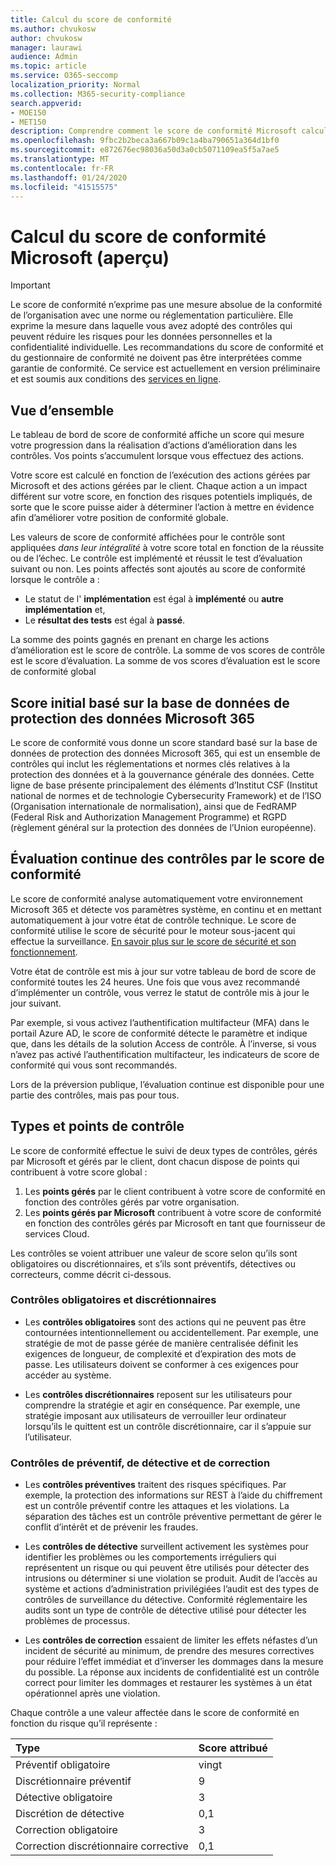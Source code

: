 ```yaml
---
title: Calcul du score de conformité
ms.author: chvukosw
author: chvukosw
manager: laurawi
audience: Admin
ms.topic: article
ms.service: O365-seccomp
localization_priority: Normal
ms.collection: M365-security-compliance
search.appverid:
- MOE150
- MET150
description: Comprendre comment le score de conformité Microsoft calcule un score personnalisé en fonction des actions entreprises pour traiter les risques et améliorer la position de votre conformité.
ms.openlocfilehash: 9fbc2b2beca3a667b09c1a4ba790651a364d1bf0
ms.sourcegitcommit: e872676ec98036a50d3a0cb5071109ea5f5a7ae5
ms.translationtype: MT
ms.contentlocale: fr-FR
ms.lasthandoff: 01/24/2020
ms.locfileid: "41515575"
---
```

# <a name="microsoft-compliance-score-preview-calculation"></a>Calcul du score de conformité Microsoft (aperçu)

> [!IMPORTANT]
> Le score de conformité n’exprime pas une mesure absolue de la conformité de l’organisation avec une norme ou réglementation particulière. Elle exprime la mesure dans laquelle vous avez adopté des contrôles qui peuvent réduire les risques pour les données personnelles et la confidentialité individuelle. Les recommandations du score de conformité et du gestionnaire de conformité ne doivent pas être interprétées comme garantie de conformité. Ce service est actuellement en version préliminaire et est soumis aux conditions des [services en ligne](https://go.microsoft.com/fwlink/?linkid=2108910).

## <a name="overview"></a>Vue d’ensemble

Le tableau de bord de score de conformité affiche un score qui mesure votre progression dans la réalisation d’actions d’amélioration dans les contrôles. Vos points s’accumulent lorsque vous effectuez des actions.

Votre score est calculé en fonction de l’exécution des actions gérées par Microsoft et des actions gérées par le client. Chaque action a un impact différent sur votre score, en fonction des risques potentiels impliqués, de sorte que le score puisse aider à déterminer l’action à mettre en évidence afin d’améliorer votre position de conformité globale.

Les valeurs de score de conformité affichées pour le contrôle sont appliquées *dans leur intégralité* à votre score total en fonction de la réussite ou de l’échec. Le contrôle est implémenté et réussit le test d’évaluation suivant ou non. Les points affectés sont ajoutés au score de conformité lorsque le contrôle a :

- Le statut de l' **implémentation** est égal à **implémenté** ou **autre implémentation** et,
- Le **résultat des tests** est égal à **passé**.

La somme des points gagnés en prenant en charge les actions d’amélioration est le score de contrôle. La somme de vos scores de contrôle est le score d’évaluation. La somme de vos scores d’évaluation est le score de conformité global

## <a name="initial-score-based-on-microsoft-365-data-protection-baseline"></a>Score initial basé sur la base de données de protection des données Microsoft 365
  
Le score de conformité vous donne un score standard basé sur la base de données de protection des données Microsoft 365, qui est un ensemble de contrôles qui inclut les réglementations et normes clés relatives à la protection des données et à la gouvernance générale des données. Cette ligne de base présente principalement des éléments d’Institut CSF (Institut national de normes et de technologie Cybersecurity Framework) et de l’ISO (Organisation internationale de normalisation), ainsi que de FedRAMP (Federal Risk and Authorization Management Programme) et RGPD (règlement général sur la protection des données de l’Union européenne).

## <a name="how-compliance-score-continuously-assesses-controls"></a>Évaluation continue des contrôles par le score de conformité

Le score de conformité analyse automatiquement votre environnement Microsoft 365 et détecte vos paramètres système, en continu et en mettant automatiquement à jour votre état de contrôle technique. Le score de conformité utilise le score de sécurité pour le moteur sous-jacent qui effectue la surveillance. [En savoir plus sur le score de sécurité et son fonctionnement](../security/mtp/microsoft-secure-score.md).

Votre état de contrôle est mis à jour sur votre tableau de bord de score de conformité toutes les 24 heures. Une fois que vous avez recommandé d’implémenter un contrôle, vous verrez le statut de contrôle mis à jour le jour suivant.

Par exemple, si vous activez l’authentification multifacteur (MFA) dans le portail Azure AD, le score de conformité détecte le paramètre et indique que, dans les détails de la solution Access de contrôle. À l’inverse, si vous n’avez pas activé l’authentification multifacteur, les indicateurs de score de conformité qui vous sont recommandés.

Lors de la préversion publique, l’évaluation continue est disponible pour une partie des contrôles, mais pas pour tous.
  
## <a name="control-types-and-points"></a>Types et points de contrôle

Le score de conformité effectue le suivi de deux types de contrôles, gérés par Microsoft et gérés par le client, dont chacun dispose de points qui contribuent à votre score global :

1. Les **points gérés** par le client contribuent à votre score de conformité en fonction des contrôles gérés par votre organisation.
2. Les **points gérés par Microsoft** contribuent à votre score de conformité en fonction des contrôles gérés par Microsoft en tant que fournisseur de services Cloud.

Les contrôles se voient attribuer une valeur de score selon qu’ils sont obligatoires ou discrétionnaires, et s’ils sont préventifs, détectives ou correcteurs, comme décrit ci-dessous.

### <a name="mandatory-and-discretionary-controls"></a>Contrôles obligatoires et discrétionnaires

 - Les **contrôles obligatoires** sont des actions qui ne peuvent pas être contournées intentionnellement ou accidentellement. Par exemple, une stratégie de mot de passe gérée de manière centralisée définit les exigences de longueur, de complexité et d’expiration des mots de passe. Les utilisateurs doivent se conformer à ces exigences pour accéder au système.
  
 - Les **contrôles discrétionnaires** reposent sur les utilisateurs pour comprendre la stratégie et agir en conséquence. Par exemple, une stratégie imposant aux utilisateurs de verrouiller leur ordinateur lorsqu’ils le quittent est un contrôle discrétionnaire, car il s’appuie sur l’utilisateur.
  
### <a name="preventative-detective-and-corrective-controls"></a>Contrôles de préventif, de détective et de correction
  
 - Les **contrôles préventives** traitent des risques spécifiques. Par exemple, la protection des informations sur REST à l’aide du chiffrement est un contrôle préventif contre les attaques et les violations. La séparation des tâches est un contrôle préventive permettant de gérer le conflit d’intérêt et de prévenir les fraudes.
  
 - Les **contrôles de détective** surveillent activement les systèmes pour identifier les problèmes ou les comportements irréguliers qui représentent un risque ou qui peuvent être utilisés pour détecter des intrusions ou déterminer si une violation se produit. Audit de l’accès au système et actions d’administration privilégiées l’audit est des types de contrôles de surveillance du détective. Conformité réglementaire les audits sont un type de contrôle de détective utilisé pour détecter les problèmes de processus.
  
- Les **contrôles de correction** essaient de limiter les effets néfastes d’un incident de sécurité au minimum, de prendre des mesures correctives pour réduire l’effet immédiat et d’inverser les dommages dans la mesure du possible. La réponse aux incidents de confidentialité est un contrôle correct pour limiter les dommages et restaurer les systèmes à un état opérationnel après une violation.
  
Chaque contrôle a une valeur affectée dans le score de conformité en fonction du risque qu’il représente :

|**Type**|**Score attribué**|
|:-----|:-----|
| Préventif obligatoire | vingt |
| Discrétionnaire préventif | 9  |
| Détective obligatoire | 3 |
| Discrétion de détective | 0,1 |
| Correction obligatoire | 3 |
| Correction discrétionnaire corrective | 0,1 |
  